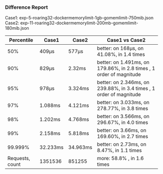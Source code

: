 ### Difference Report
Case1: exp-5-roaring32-dockermemorylimit-1gb-gomemlimit-750mib.json
Case2: exp-11-roaring32-dockermemorylimit-200mb-gomemlimit-180mib.json

|Percentile|Case1|Case2|Case1 vs Case2|
|---|---|---|---|
|50%|409µs|577µs|better: on 168µs, on 41.08%, in 1.4 times |
|90%|829µs|2.32ms|better: on 1.491ms, on 179.86%, in 2.8 times , 1 order of magnitude|
|95%|978µs|3.324ms|better: on 2.346ms, on 239.88%, in 3.4 times , 1 order of magnitude|
|97%|1.088ms|4.121ms|better: on 3.033ms, on 278.77%, in 3.8 times |
|98%|1.202ms|4.768ms|better: on 3.566ms, on 296.67%, in 4.0 times |
|99%|2.158ms|5.818ms|better: on 3.66ms, on 169.60%, in 2.7 times |
|99.999%|32.233ms|34.963ms|better: on 2.73ms, on 8.47%, in 1.1 times |
|Requests, count|1351536|851255|more: 58.8% , in 1.6 times |
